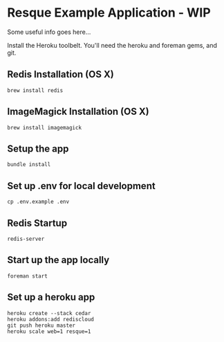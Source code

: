 Resque Example Application - WIP
========================================

Some useful info goes here...

Install the Heroku toolbelt.  You'll need the heroku and foreman gems, and git.

Redis Installation (OS X)
----------------------------------------
    brew install redis

ImageMagick Installation (OS X)
----------------------------------------
    brew install imagemagick

Setup the app
----------------------------------------
    bundle install

Set up .env for local development
----------------------------------------
    cp .env.example .env

Redis Startup
----------------------------------------
    redis-server

Start up the app locally
----------------------------------------
    foreman start

Set up a heroku app
----------------------------------------
    heroku create --stack cedar
    heroku addons:add rediscloud
    git push heroku master
    heroku scale web=1 resque=1
